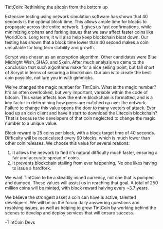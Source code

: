 TintCoin: Rethinking the altcoin from the bottom up

Extensive testing using network simulation software has shown that 40 seconds is the optimal block time. This allows ample time for blocks to propagate across the entire network. It gives us fast confirmations, while minimizing orphans and forking issues that we saw affect faster coins like WorldCoin. Long term, it will also help keep blockchain bloat down. Our testing has shown that a block time lower than 40 second makes a coin unsuitable for long term stability and growth.

Scrypt was chosen as an encryption algorithm. Other candidates were Blue Midnight Wish, SHA3, and Skein. After much analysis we came to the conclusion that such algorithms make for a nice selling point, but fall short of Scrypt in terms of securing a blockchain. Our aim is to create the best coin possible, not lure you in with gimmicks.

We've changed the magic number for TintCoin. What is the magic number? It's an often overlooked, but very important, variable within the code of bitcoin. This value affects how the entire blockchain is formatted, and is a key factor in determining how peers are matched up over the network. Failure to change this value opens the door to many vectors of attack. Ever load up an coin client and have it start to download the Litecoin blockchain? That is because the developers of that coin neglected to change the magic number to a unique value.

Block reward is 25 coins per block, with a block target time of 40 seconds. Difficulty will be recalculated every 90 blocks, which is much lower than other coin releases. We choose this value for several reasons:

1) It allows the network to find it's natural difficulty much faster, ensuring a fair and accurate spread of coins.
2) It prevents blockchain stalling from ever happening. No one likes having to issue a hardfork.

We want TintCoin to be a steadily mined currency, not one that is pumped and dumped. These values will assist us in reaching that goal. A total of 250 million coins will be minted, with block reward halving every ~3.7 years.

We believe the strongest asset a coin can have is active, talented developers. We will be on the forum daily answering questions and resolving issues, as well as helping to grow TintCoin by working behind the scenes to develop and deploy services that will ensure success. 


-TintCoin Devs